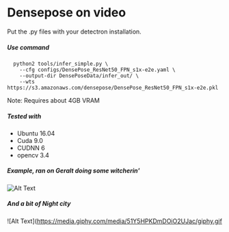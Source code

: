 # Densepose on video

Put the .py files with your detectron installation.

##### Use command 
```
  python2 tools/infer_simple.py \
    --cfg configs/DensePose_ResNet50_FPN_s1x-e2e.yaml \
    --output-dir DensePoseData/infer_out/ \
    --wts https://s3.amazonaws.com/densepose/DensePose_ResNet50_FPN_s1x-e2e.pkl 
```
Note: Requires about 4GB VRAM   
    
##### Tested with 

* Ubuntu 16.04
* Cuda 9.0
* CUDNN 6
* opencv 3.4

##### Example, ran on Geralt doing some witcherin' 

![Alt Text](https://media.giphy.com/media/dmZFCqQX4kr8MH31qT/giphy.gif)


##### And a bit of Night city

![Alt Text](https://media.giphy.com/media/51Y5HPKDmDOiO2UJac/giphy.gif

